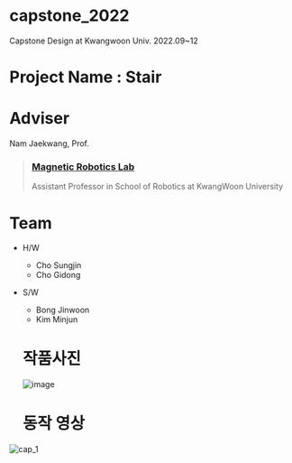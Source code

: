 # capstone_2022

Capstone Design at Kwangwoon Univ. 2022.09~12

# Project Name : Stair

# Adviser

Nam Jaekwang, Prof.
> ### [Magnetic Robotics Lab](https://sites.google.com/view/magnetic-robotics/home?authuser=0)
> Assistant Professor in School of Robotics at KwangWoon University

# Team

- H/W
  - Cho Sungjin
  - Cho Gidong
- S/W
  - Bong Jinwoon
  - Kim Minjun
  
  # 작품사진
  
  ![image](https://user-images.githubusercontent.com/114469334/196034488-ce76bbb3-d947-47ce-9a32-fc417a6cac23.png)

  # 동작 영상
  
 ![cap_1](https://user-images.githubusercontent.com/114469334/196034540-340c1c64-8f99-4671-9074-21c08e3f5d8f.gif)

